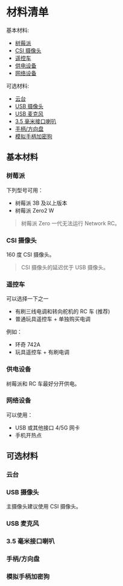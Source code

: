 # 材料清单

基本材料:

- [树莓派](#树莓派)
- [CSI 摄像头](#csi-摄像头)
- [遥控车](#遥控车)
- [供电设备](#供电设备)
- [网络设备](#网络设备)

可选材料:

- [云台](#云台)
- [USB 摄像头](#usb-摄像头)
- [USB 麦克风](#usb-麦克风)
- [3.5 毫米接口喇叭](#35毫米接口喇叭)
- [手柄/方向盘](#手柄方向盘)
- [模拟手柄加密狗](#模拟手柄加密狗)

## 基本材料

### 树莓派

下列型号可用：

- 树莓派 3B 及以上版本
- 树莓派 Zero2 W

> 树莓派 Zero 一代无法运行 Network RC。

### CSI 摄像头

160 度 CSI 摄像头。

> CSI 摄像头的延迟优于 USB 摄像头。

### 遥控车

可以选择一下之一

- 有刷三线电调和转向舵机的 RC 车 (推荐)
- 普通玩具遥控车 + 单独购买电调

例如：

- 环奇 742A
- 玩具遥控车 + 有刷电调

### 供电设备

树莓派和 RC 车最好分开供电。

### 网络设备

可以使用：

- USB 或其他接口 4/5G 网卡
- 手机开热点

## 可选材料

### 云台

### USB 摄像头

主摄像头建议使用 CSI 摄像头。

### USB 麦克风

### 3.5 毫米接口喇叭

### 手柄/方向盘

### 模拟手柄加密狗
